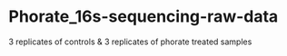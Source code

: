 # Phorate_16s-sequencing-raw-data
3 replicates of controls &amp; 3 replicates of phorate treated samples
